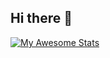 ## Hi there 👋

[![My Awesome Stats](https://awesome-github-stats.azurewebsites.net/user-stats/fromancient?cardType=level&preferLogin=false)](https://git.io/awesome-stats-card)
